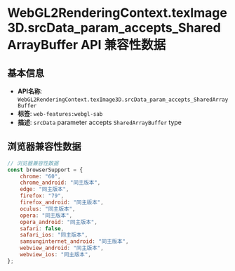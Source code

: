 # WebGL2RenderingContext.texImage3D.srcData_param_accepts_SharedArrayBuffer API 兼容性数据

## 基本信息

- **API名称**: `WebGL2RenderingContext.texImage3D.srcData_param_accepts_SharedArrayBuffer`
- **标签**: `web-features:webgl-sab`
- **描述**: `srcData` parameter accepts `SharedArrayBuffer` type

## 浏览器兼容性数据

```javascript
// 浏览器兼容性数据
const browserSupport = {
    chrome: "60",
    chrome_android: "同主版本",
    edge: "同主版本",
    firefox: "79",
    firefox_android: "同主版本",
    oculus: "同主版本",
    opera: "同主版本",
    opera_android: "同主版本",
    safari: false,
    safari_ios: "同主版本",
    samsunginternet_android: "同主版本",
    webview_android: "同主版本",
    webview_ios: "同主版本",
};

```

